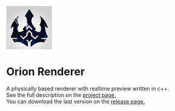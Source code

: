 ![logo](logo.jpg?raw=true)
# Orion Renderer

A physically based renderer with realtime preview written in c++.  
See the full description on the [project page.](https://trylz.github.io/OrionRenderer/)  
You can download the last version on the [release page.](https://github.com/Trylz/OrionRenderer/releases/)